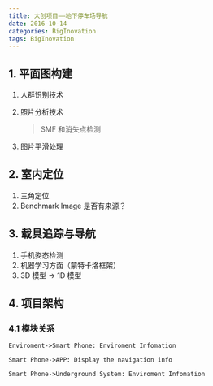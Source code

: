 ```yaml
---
title: 大创项目——地下停车场导航
date: 2016-10-14
categories: BigInovation
tags: BigInovation
---
```


## 1. 平面图构建

1. 人群识别技术
2. 照片分析技术

    > SMF 和消失点检测

3. 图片平滑处理


<!-- more -->

## 2. 室内定位

1. 三角定位
2. Benchmark Image 是否有来源？

## 3. 载具追踪与导航

1. 手机姿态检测
2. 机器学习方面（蒙特卡洛框架）
3. 3D 模型 -> 1D 模型

## 4. 项目架构


<!-- more -->

### 4.1 模块关系

```seq
Enviroment->Smart Phone: Enviroment Infomation

Smart Phone->APP: Display the navigation info

Smart Phone->Underground System: Enviroment Infomation
```
